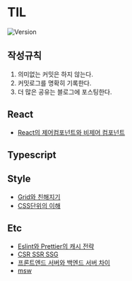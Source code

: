 # TIL
![Version](https://img.shields.io/badge/version-2023.9.29-red.svg)

## 작성규칙
1. 의미없는 커밋은 하지 않는다.
2. 커밋로그를 명확히 기록한다.
3. 더 많은 공유는 블로그에 포스팅한다.

## React
* [React의 제어컴포넌트와 비제어 컴포넌트](./react/conponent-of-controlled-and-uncontrolled.md)
## Typescript
## Style
* [Grid와 친해지기](./style/flex-container-grid-container.png)
* [CSS단위의 이해](./style/px-em-rem-vw-vh.md)
## Etc
* [Eslint와 Prettier의 캐시 전략](./etc/cache-strategy-of-eslint-and-prettier.md)
* [CSR SSR SSG](./etc/CSR-SSR-SSG-example.md)
* [프론트엔드 서버와 백엔드 서버 차이](./etc/frontent-server-vs-backend-server.md)
* [msw](./etc/msw.md)
